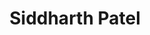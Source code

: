 ---
type: "member"
layout: "team"
title: "Siddharth Patel"
publish_name: "Siddharth Patel"
bg_image: ""
photo: ""
lab_position: "Undergrad Student"
lab_group: "Alumni"
status: "alumni"

---